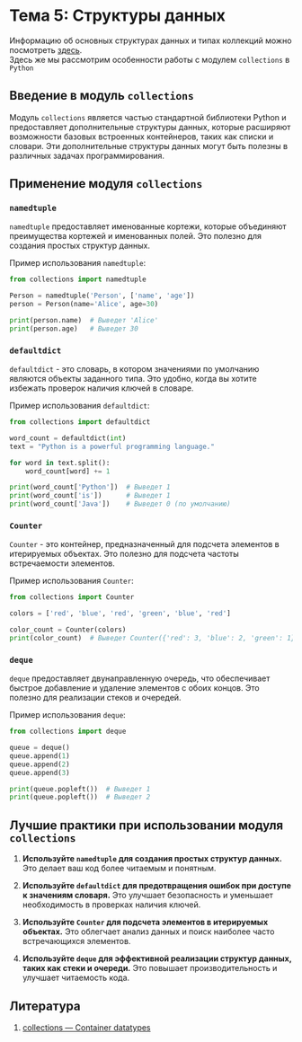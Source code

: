 # Тема 5: Структуры данных
Информацию об основных структурах данных и типах коллекций можно посмотреть [здесь](../2/README.md). \
Здесь же мы рассмотрим особенности работы с модулем `collections` в `Python`

## Введение в модуль `collections`

Модуль `collections` является частью стандартной библиотеки Python и предоставляет дополнительные структуры данных, которые расширяют возможности базовых встроенных контейнеров, таких как списки и словари. Эти дополнительные структуры данных могут быть полезны в различных задачах программирования.

## Применение модуля `collections`

### `namedtuple`

`namedtuple` предоставляет именованные кортежи, которые объединяют преимущества кортежей и именованных полей. Это полезно для создания простых структур данных.

Пример использования `namedtuple`:

```python
from collections import namedtuple

Person = namedtuple('Person', ['name', 'age'])
person = Person(name='Alice', age=30)

print(person.name)  # Выведет 'Alice'
print(person.age)   # Выведет 30
```

### `defaultdict`

`defaultdict` - это словарь, в котором значениями по умолчанию являются объекты заданного типа. Это удобно, когда вы хотите избежать проверок наличия ключей в словаре.

Пример использования `defaultdict`:

```python
from collections import defaultdict

word_count = defaultdict(int)
text = "Python is a powerful programming language."

for word in text.split():
    word_count[word] += 1

print(word_count['Python'])  # Выведет 1
print(word_count['is'])      # Выведет 1
print(word_count['Java'])    # Выведет 0 (по умолчанию)
```

### `Counter`

`Counter` - это контейнер, предназначенный для подсчета элементов в итерируемых объектах. Это полезно для подсчета частоты встречаемости элементов.

Пример использования `Counter`:

```python
from collections import Counter

colors = ['red', 'blue', 'red', 'green', 'blue', 'red']

color_count = Counter(colors)
print(color_count)  # Выведет Counter({'red': 3, 'blue': 2, 'green': 1})
```

### `deque`

`deque` предоставляет двунаправленную очередь, что обеспечивает быстрое добавление и удаление элементов с обоих концов. Это полезно для реализации стеков и очередей.

Пример использования `deque`:

```python
from collections import deque

queue = deque()
queue.append(1)
queue.append(2)
queue.append(3)

print(queue.popleft())  # Выведет 1
print(queue.popleft())  # Выведет 2
```

## Лучшие практики при использовании модуля `collections`

1. **Используйте `namedtuple` для создания простых структур данных.** Это делает ваш код более читаемым и понятным.

2. **Используйте `defaultdict` для предотвращения ошибок при доступе к значениям словаря.** Это улучшает безопасность и уменьшает необходимость в проверках наличия ключей.

3. **Используйте `Counter` для подсчета элементов в итерируемых объектах.** Это облегчает анализ данных и поиск наиболее часто встречающихся элементов.

4. **Используйте `deque` для эффективной реализации структур данных, таких как стеки и очереди.** Это повышает производительность и улучшает читаемость кода.


## Литература
1. [collections — Container datatypes](https://docs.python.org/3/library/collections.html)